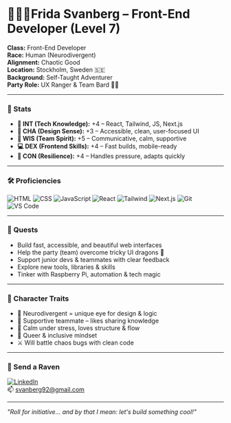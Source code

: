 # 🧝🏾‍♂️Frida Svanberg – Front-End Developer (Level 7)

**Class:** Front-End Developer  
**Race:** Human (Neurodivergent)  
**Alignment:** Chaotic Good  
**Location:** Stockholm, Sweden 🇸🇪  
**Background:** Self-Taught Adventurer  
**Party Role:** UX Ranger & Team Bard 🎯🎻  

---

### 🎯 Stats

- **🧠 INT (Tech Knowledge):** +4 – React, Tailwind, JS, Next.js  
- **🎨 CHA (Design Sense):** +3 – Accessible, clean, user-focused UI  
- **🤝 WIS (Team Spirit):** +5 – Communicative, calm, supportive 
- **💻 DEX (Frontend Skills):** +4 – Fast builds, mobile-ready   
- **💪 CON (Resilience):** +4 – Handles pressure, adapts quickly  

---

### 🛠️ Proficiencies

![HTML](https://img.shields.io/badge/-HTML5-E34F26?logo=html5&logoColor=fff)
![CSS](https://img.shields.io/badge/-CSS3-1572B6?logo=css3&logoColor=fff)
![JavaScript](https://img.shields.io/badge/-JavaScript-F7DF1E?logo=javascript&logoColor=000)
![React](https://img.shields.io/badge/-React-61DAFB?logo=react&logoColor=000)
![Tailwind](https://img.shields.io/badge/-Tailwind-38B2AC?logo=tailwindcss&logoColor=fff)
![Next.js](https://img.shields.io/badge/-Next.js-000?logo=next.js)
![Git](https://img.shields.io/badge/-Git-F05032?logo=git&logoColor=fff)
![VS Code](https://img.shields.io/badge/-VSCode-007ACC?logo=visual-studio-code&logoColor=fff)

---

### 🧭 Quests

- Build fast, accessible, and beautiful web interfaces  
- Help the party (team) overcome tricky UI dragons 🐉  
- Support junior devs & teammates with clear feedback  
- Explore new tools, libraries & skills  
- Tinker with Raspberry Pi, automation & tech magic  

---

### 📜 Character Traits

- 🧩 Neurodivergent = unique eye for design & logic  
- 🤗 Supportive teammate – likes sharing knowledge  
- 🧘 Calm under stress, loves structure & flow  
- 🌈 Queer & inclusive mindset  
- ⚔️ Will battle chaos bugs with clean code

---

### 📨 Send a Raven

[![LinkedIn](https://img.shields.io/badge/-LinkedIn-0A66C2?logo=linkedin&logoColor=fff)](https://www.linkedin.com/in/fridasvanberg)  
📫 svanberg92@gmail.com  

---

*"Roll for initiative... and by that I mean: let's build something cool!"*
